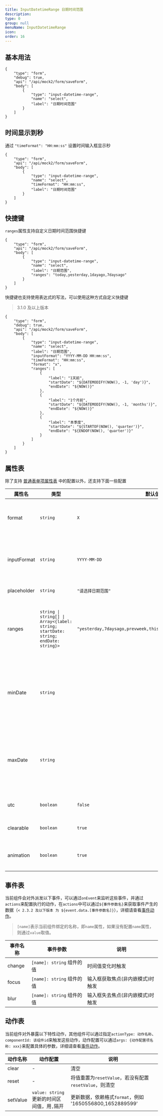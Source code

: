 ```yaml
---
title: InputDatetimeRange 日期时间范围
description:
type: 0
group: null
menuName: InputDatetimeRange
icon:
order: 16
---
```


## 基本用法

```schema: scope="body"
{
    "type": "form",
    "debug": true,
    "api": "/api/mock2/form/saveForm",
    "body": [
        {
            "type": "input-datetime-range",
            "name": "select",
            "label": "日期时间范围"
        }
    ]
}
```

## 时间显示到秒

通过 `"timeFormat": "HH:mm:ss"` 设置时间输入框显示秒

```schema: scope="body"
{
    "type": "form",
    "api": "/api/mock2/form/saveForm",
    "body": [
        {
            "type": "input-datetime-range",
            "name": "select",
            "timeFormat": "HH:mm:ss",
            "label": "日期时间范围"
        }
    ]
}
```

## 快捷键

`ranges`属性支持自定义日期时间范围快捷键

```schema: scope="body"
{
    "type": "form",
    "api": "/api/mock2/form/saveForm",
    "body": [
        {
            "type": "input-datetime-range",
            "name": "select",
            "label": "日期范围",
            "ranges": "today,yesterday,1dayago,7daysago"
        }
    ]
}
```

快捷键也支持使用表达式的写法，可以使用这种方式自定义快捷键

> 3.1.0 及以上版本

```schema: scope="body"
{
    "type": "form",
    "debug": true,
    "api": "/api/mock2/form/saveForm",
    "body": [
        {
            "type": "input-datetime-range",
            "name": "select",
            "label": "日期范围",
            "inputFormat": "YYYY-MM-DD HH:mm:ss",
            "timeFormat": "HH:mm:ss",
            "format": "x",
            "ranges": [
                {
                    "label": "1天前",
                    "startDate": "${DATEMODIFY(NOW(), -1, 'day')}",
                    "endDate": "${NOW()}"
                },
                {
                    "label": "1个月前",
                    "startDate": "${DATEMODIFY(NOW(), -1, 'months')}",
                    "endDate": "${NOW()}"
                },
                {
                    "label": "本季度",
                    "startDate": "${STARTOF(NOW(), 'quarter')}",
                    "endDate": "${ENDOF(NOW(), 'quarter')}"
                }
            ]
        }
    ]
}
```

## 属性表

除了支持 [普通表单项属性表](./formitem#%E5%B1%9E%E6%80%A7%E8%A1%A8) 中的配置以外，还支持下面一些配置

| 属性名      | 类型                                                                               | 默认值                                                          | 说明                                                                                       | 版本                    |
| ----------- | ---------------------------------------------------------------------------------- | --------------------------------------------------------------- | ------------------------------------------------------------------------------------------ | ----------------------- |
| format      | `string`                                                                           | `X`                                                             | [日期时间选择器值格式](./input-datetime#%E5%80%BC%E6%A0%BC%E5%BC%8F)                       |
| inputFormat | `string`                                                                           | `YYYY-MM-DD`                                                    | [日期时间选择器显示格式](./input-datetime#%E6%98%BE%E7%A4%BA%E6%A0%BC%E5%BC%8F)            |
| placeholder | `string`                                                                           | `"请选择日期范围"`                                              | 占位文本                                                                                   |
| ranges      | `string \| string[] \| Array<{label: string; startDate: string; endDate: string}>` | `"yesterday,7daysago,prevweek,thismonth,prevmonth,prevquarter"` | 日期范围快捷键，详情参考[快捷键](./input-date-range#快捷键)                                | `3.1.0`版本后支持表达式 |
| minDate     | `string`                                                                           |                                                                 | 限制最小日期时间，用法同 [限制范围](./input-datetime#%E9%99%90%E5%88%B6%E8%8C%83%E5%9B%B4) |
| maxDate     | `string`                                                                           |                                                                 | 限制最大日期时间，用法同 [限制范围](./input-datetime#%E9%99%90%E5%88%B6%E8%8C%83%E5%9B%B4) |
| utc         | `boolean`                                                                          | `false`                                                         | [保存 UTC 值](./input-datetime#utc)                                                        |
| clearable   | `boolean`                                                                          | `true`                                                          | 是否可清除                                                                                 |
| animation   | `boolean`                                                                          | `true`                                                          | 是否启用游标动画                                                                           | `2.2.0`                 |

## 事件表

当前组件会对外派发以下事件，可以通过`onEvent`来监听这些事件，并通过`actions`来配置执行的动作，在`actions`中可以通过`${事件参数名}`来获取事件产生的数据（`< 2.3.2 及以下版本 为 ${event.data.[事件参数名]}`），详细请查看[事件动作](../../docs/concepts/event-action)。

> `[name]`表示当前组件绑定的名称，即`name`属性，如果没有配置`name`属性，则通过`value`取值。

| 事件名称 | 事件参数                  | 说明                             |
| -------- | ------------------------- | -------------------------------- |
| change   | `[name]: string` 组件的值 | 时间值变化时触发                 |
| focus    | `[name]: string` 组件的值 | 输入框获取焦点(非内嵌模式)时触发 |
| blur     | `[name]: string` 组件的值 | 输入框失去焦点(非内嵌模式)时触发 |

## 动作表

当前组件对外暴露以下特性动作，其他组件可以通过指定`actionType: 动作名称`、`componentId: 该组件id`来触发这些动作，动作配置可以通过`args: {动作配置项名称: xxx}`来配置具体的参数，详细请查看[事件动作](../../docs/concepts/event-action#触发其他组件的动作)。

| 动作名称 | 动作配置                                    | 说明                                                     |
| -------- | ------------------------------------------- | -------------------------------------------------------- |
| clear    | -                                           | 清空                                                     |
| reset    | -                                           | 将值重置为`resetValue`，若没有配置`resetValue`，则清空   |
| setValue | `value: string` 更新的时间区间值，用`,`隔开 | 更新数据，依赖格式`format`，例如 '1650556800,1652889599' |
